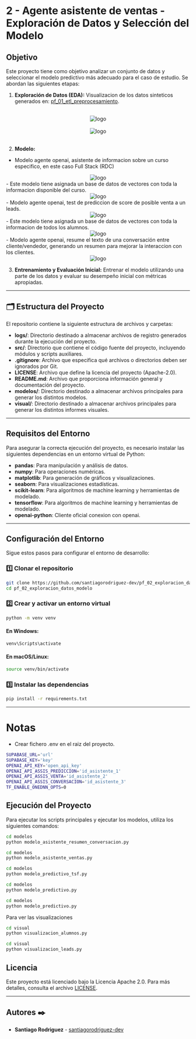 
# 2 - Agente asistente de ventas - Exploración de Datos y Selección del Modelo

## Objetivo

Este proyecto tiene como objetivo analizar un conjunto de datos y seleccionar el modelo predictivo más adecuado para el caso de estudio. Se abordan las siguientes etapas:

1. **Exploración de Datos (EDA):** 
Visualizacion de los datos sinteticos generados en: [pf_01_etl_preprocesamiento](https://github.com/santiagorodriguez-dev/pf_01_etl_preprocesamiento).
  <br>
   <div style="text-align: center;">
     <img src="https://github.com/santiagorodriguez-dev/pf_02_exploracion_datos_modelo/blob/main/images/Figure_1.png" alt="logo" />
   </div>
  <br>
  <div style="text-align: center;">
     <img src="https://github.com/santiagorodriguez-dev/pf_02_exploracion_datos_modelo/blob/main/images/Figure_2.png" alt="logo" />
   </div>
   <br>

2. **Modelo:**
  - Modelo agente openai, asistente de informacion sobre un curso especifico, en este caso Full Stack (RDC)
  
   <div style="text-align: center;">
     <img src="https://github.com/santiagorodriguez-dev/pf_02_exploracion_datos_modelo/blob/main/images/modelo_curso_rdc.PNG" alt="logo" />
   </div>
  - Este modelo tiene asignada un base de datos de vectores con toda la informacion disponible del curso.
  <div style="text-align: center;">
     <img src="https://github.com/santiagorodriguez-dev/pf_02_exploracion_datos_modelo/blob/main/images/base_de_datos_rdc.PNG" alt="logo" />
   </div>
  - Modelo agente openai, test de prediccion de score de posible venta a un leads.
   <div style="text-align: center;">
     <img src="https://github.com/santiagorodriguez-dev/pf_02_exploracion_datos_modelo/blob/main/images/modelo_prediccion.PNG" alt="logo" />
   </div>
  - Este modelo tiene asignada un base de datos de vectores con toda la informacion de todos los alumnos.
  <div style="text-align: center;">
     <img src="https://github.com/santiagorodriguez-dev/pf_02_exploracion_datos_modelo/blob/main/images/base_de_datos_prediccion.PNG" alt="logo" />
   </div>
  - Modelo agente openai, resume el texto de una conversación entre cliente/vendedor, generando un resumen para mejorar la interaccion con los clientes.
   <div style="text-align: center;">
     <img src="https://github.com/santiagorodriguez-dev/pf_02_exploracion_datos_modelo/blob/main/images/modelo_resumen_venta.PNG" alt="logo" />
   </div>

3. **Entrenamiento y Evaluación Inicial:** Entrenar el modelo utilizando una parte de los datos y evaluar su desempeño inicial con métricas apropiadas.
---

## 🗂 Estructura del Proyecto

El repositorio contiene la siguiente estructura de archivos y carpetas:

- **logs/**: Directorio destinado a almacenar archivos de registro generados durante la ejecución del proyecto.
- **src/**: Directorio que contiene el código fuente del proyecto, incluyendo módulos y scripts auxiliares.
- **.gitignore**: Archivo que especifica qué archivos o directorios deben ser ignorados por Git.
- **LICENSE**: Archivo que define la licencia del proyecto (Apache-2.0).
- **README.md**: Archivo que proporciona información general y documentación del proyecto.
- **modelos/**: Directorio destinado a almacenar archivos principales para generar los distintos modelos.
- **visual/**: Directorio destinado a almacenar archivos principales para generar los distintos informes visuales.

---

## Requisitos del Entorno

Para asegurar la correcta ejecución del proyecto, es necesario instalar las siguientes dependencias en un entorno virtual de Python:

- **pandas**: Para manipulación y análisis de datos.
- **numpy**: Para operaciones numéricas.
- **matplotlib**: Para generación de gráficos y visualizaciones.
- **seaborn**: Para visualizaciones estadísticas.
- **scikit-learn**: Para algoritmos de machine learning y herramientas de modelado.
- **tensorflow**: Para algoritmos de machine learning y herramientas de modelado.
- **openai-python**: Cliente oficial conexion con openai.

---

## Configuración del Entorno

Sigue estos pasos para configurar el entorno de desarrollo:

### 1️⃣ Clonar el repositorio

```bash
git clone https://github.com/santiagorodriguez-dev/pf_02_exploracion_datos_modelo.git
cd pf_02_exploracion_datos_modelo
```

### 2️⃣ Crear y activar un entorno virtual

```bash
python -m venv venv
```

#### En Windows:
```bash
venv\Scripts\activate
```

#### En macOS/Linux:
```bash
source venv/bin/activate
```

### 3️⃣ Instalar las dependencias

```bash
pip install -r requirements.txt
```
---
# Notas
-   Crear fichero .env en el raiz del proyecto.
```bash
SUPABASE_URL='url'
SUPABASE_KEY='key'
OPENAI_API_KEY='open_api_key'
OPENAI_API_ASSIS_PREDICCION='id_asistente_1'
OPENAI_API_ASSIS_VENTA='id_asistente_2'
OPENAI_API_ASSIS_CONVERSACION='id_asistente_3'
TF_ENABLE_ONEDNN_OPTS=0
```

## Ejecución del Proyecto

Para ejecutar los scripts principales y ejecutar los modelos, utiliza los siguientes comandos:

```bash
cd modelos
python modelo_asistente_resumen_conversacion.py
```
```bash
cd modelos
python modelo_asistente_ventas.py
```
```bash
cd modelos
python modelo_predictivo_tsf.py
```
```bash
cd modelos
python modelo_predictivo.py
```
```bash
cd modelos
python modelo_predictivo.py
```

Para ver las visualizaciones
```bash
cd visual
python visualizacion_alumnos.py
```
```bash
cd visual
python visualizacion_leads.py
```

## Licencia

Este proyecto está licenciado bajo la Licencia Apache 2.0. Para más detalles, consulta el archivo [LICENSE](LICENSE).

---

## Autores ✒️
* **Santiago Rodriguez** - [santiagorodriguez-dev](https://github.com/santiagorodriguez-dev)
